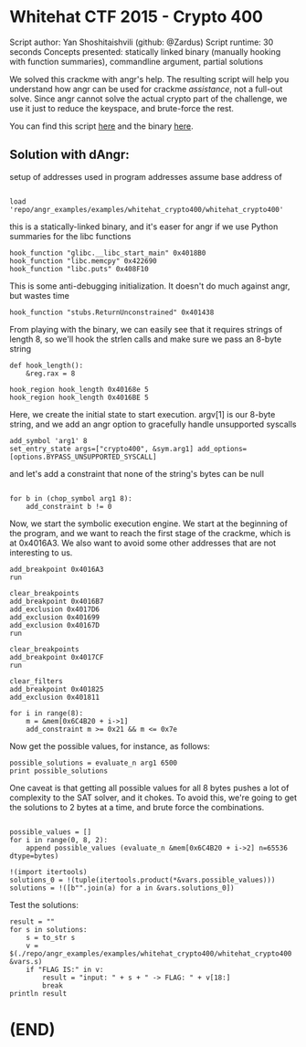 # Whitehat CTF 2015 - Crypto 400
   Script author: Yan Shoshitaishvili (github: @Zardus)
   Script runtime: 30 seconds
   Concepts presented: statically linked binary (manually hooking with function summaries), commandline argument, partial solutions

We solved this crackme with angr's help. The resulting script will help you
understand how angr can be used for crackme *assistance*, not a full-out solve.
Since angr cannot solve the actual crypto part of the challenge, we use it just
to reduce the keyspace, and brute-force the rest.

You can find this script [here](https://github.com/angr/angr-examples/tree/master/examples/whitehat_crypto400/solve.py)
and the binary [here](https://github.com/angr/angr-examples/tree/master/examples/whitehat_crypto400/whitehat_crypto400).

## Solution with dAngr:

setup of addresses used in program
addresses assume base address of
```    

load 'repo/angr_examples/examples/whitehat_crypto400/whitehat_crypto400' 

```
this is a statically-linked binary, and it's easer for angr if we use Python summaries for the libc functions

```
hook_function "glibc.__libc_start_main" 0x4018B0
hook_function "libc.memcpy" 0x422690
hook_function "libc.puts" 0x408F10
```
This is some anti-debugging initialization. It doesn't do much against angr, but wastes time
```
hook_function "stubs.ReturnUnconstrained" 0x401438
```
From playing with the binary, we can easily see that it requires strings of
length 8, so we'll hook the strlen calls and make sure we pass an 8-byte
string
```
def hook_length():
    &reg.rax = 8

hook_region hook_length 0x40168e 5
hook_region hook_length 0x4016BE 5
```
Here, we create the initial state to start execution. argv[1] is our 8-byte
string, and we add an angr option to gracefully handle unsupported syscalls
```
add_symbol 'arg1' 8
set_entry_state args=["crypto400", &sym.arg1] add_options=[options.BYPASS_UNSUPPORTED_SYSCALL]
```
and let's add a constraint that none of the string's bytes can be null
```

for b in (chop_symbol arg1 8):
    add_constraint b != 0
```
Now, we start the symbolic execution engine. We start at the beginning of the
program, and we want to reach the first stage of the crackme, which is at
0x4016A3. We also want to avoid some other addresses that are not interesting
to us.
```
add_breakpoint 0x4016A3
run

clear_breakpoints
add_breakpoint 0x4016B7
add_exclusion 0x4017D6
add_exclusion 0x401699
add_exclusion 0x40167D
run

clear_breakpoints
add_breakpoint 0x4017CF
run

clear_filters
add_breakpoint 0x401825
add_exclusion 0x401811

for i in range(8):
    m = &mem[0x6C4B20 + i->1]
    add_constraint m >= 0x21 && m <= 0x7e

```

Now get the possible values, for instance, as follows:
    
    possible_solutions = evaluate_n arg1 6500
    print possible_solutions

One caveat is that getting all possible values for all 8 bytes pushes a lot of complexity to the SAT solver, and it chokes.
To avoid this, we're going to get the solutions to 2 bytes at a time, and brute force the combinations.

```

possible_values = []
for i in range(0, 8, 2):
    append possible_values (evaluate_n &mem[0x6C4B20 + i->2] n=65536 dtype=bytes)

!(import itertools)
solutions_0 = !(tuple(itertools.product(*&vars.possible_values)))
solutions = !([b"".join(a) for a in &vars.solutions_0])

```
Test the solutions:
    
```
result = ""
for s in solutions:
    s = to_str s
    v = $(./repo/angr_examples/examples/whitehat_crypto400/whitehat_crypto400 &vars.s)
    if "FLAG IS:" in v:
        result = "input: " + s + " -> FLAG: " + v[18:]
        break
println result
```
# (END)

